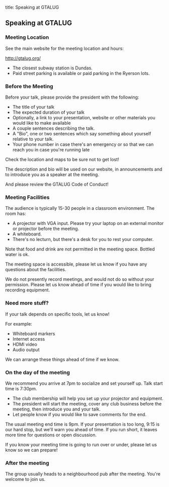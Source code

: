 title: Speaking at GTALUG

## Speaking at GTALUG

### Meeting Location

See the main website for the meeting location and hours: 

http://gtalug.org/

  - The closest subway station is Dundas.
  - Paid street parking is available or paid parking in the Ryerson lots.  

### Before the Meeting

Before your talk, please provide the president with the following:

  - The title of your talk
  - The expected duration of your talk
  - Optionally, a link to your presentation, website or other materials you would like to make available
  - A couple sentences describing the talk.
  - A "Bio", one or two sentences which say something about yourself relative to your talk.
  - Your phone number in case there's an emergency or so that we can reach you in case you're running late

Check the location and maps to be sure not to get lost!

The description and bio will be used on our website, in announcements and to introduce you as a speaker at the meeting.

And please review the GTALUG Code of Conduct!

### Meeting Facilities

The audience is typically 15-30 people in a classroom environment.  The room has:

  - A projector with VGA input.  Please try your laptop on an external monitor or projector before the meeting.
  - A whiteboard.
  - There's no lecturn, but there's a desk for you to rest your computer.

Note that food and drink are not permitted in the meeting space.  Bottled water is ok.

The meeting space is accessible, please let us know if you have any questions about the facilities.

We do not presently record meetings, and would not do so without your permission.  Please let us know ahead of time if you would like to bring recording equipment.  

### Need more stuff?

If your talk depends on specific tools, let us know!

For example:
  - Whiteboard markers
  - Internet access
  - HDMI video
  - Audio output

We can arrange these things ahead of time if we know.  


### On the day of the meeting

We recommend you arrive at 7pm to socialize and set yourself up.  Talk start time is 7:30pm.  

- The club membership will help you set up your projector and equipment.
- The president will start the meeting, cover any club business before the meeting, then introduce you and your talk.
- Let people know if you would like to save comments for the end.

The usual meeting end time is 9pm.  If your presentation is too long, 9:15 is our hard stop, but we'll warn you ahead of time.  If you run short, it leaves more time for questions or open discussion.

If you know your meeting time is going to run over or under, please let us know so we can prepare!


### After the meeting

The group usually heads to a neighbourhood pub after the meeting.  You're welcome to join us.

